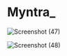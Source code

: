 # Myntra_

![Screenshot (47)](https://github.com/user-attachments/assets/2b00be9b-118d-4a12-81f8-53c3fe3fc04c)



![Screenshot (48)](https://github.com/user-attachments/assets/b29870ee-7bed-4f20-8ad0-ab0b231abf8c)




